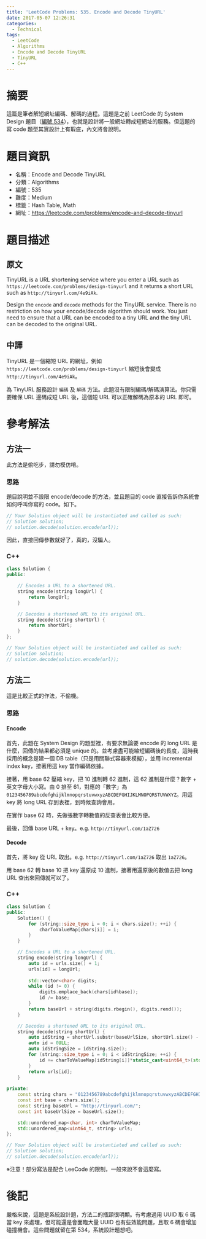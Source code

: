 ```yaml
---
title: 'LeetCode Problems: 535. Encode and Decode TinyURL'
date: 2017-05-07 12:26:31
categories:
  - Technical
tags:
  - LeetCode
  - Algorithms
  - Encode and Decode TinyURL
  - TinyURL
  - C++
---
```


# 摘要

這篇是筆者解短網址編碼、解碼的過程。這題是之前 LeetCode 的 System Design 題目（[編號 534](https://leetcode.com/problems/design-tinyurl)），也就是設計將一般網址轉成短網址的服務。但這題的寫 code 題型其實設計上有瑕疵，內文將會說明。

# 題目資訊

- 名稱：Encode and Decode TinyURL
- 分類：Algorithms
- 編號：535
- 難度：Medium
- 標籤：Hash Table, Math
- 網址：https://leetcode.com/problems/encode-and-decode-tinyurl

<!--more-->

# 題目描述

## 原文

TinyURL is a URL shortening service where you enter a URL such as `https://leetcode.com/problems/design-tinyurl` and it returns a short URL such as `http://tinyurl.com/4e9iAk`.

Design the `encode` and `decode` methods for the TinyURL service. There is no restriction on how your encode/decode algorithm should work. You just need to ensure that a URL can be encoded to a tiny URL and the tiny URL can be decoded to the original URL.

##  中譯

TinyURL 是一個縮短 URL  的網址，例如 `https://leetcode.com/problems/design-tinyurl` 縮短後會變成 `http://tinyurl.com/4e9iAk`。

為 TinyURL 服務設計 `編碼` 及 `解碼` 方法。此題沒有限制編碼/解碼演算法。你只需要確保 URL 邊碼成短 URL 後，這個短 URL 可以正確解碼為原本的 URL 即可。

# 參考解法

## 方法一

此方法是偷吃步，請勿模仿唷。

### 思路

題目說明並不設限 encode/decode 的方法，並且題目的 code 直接告訴你系統會如何呼叫你寫的 code。如下。

```cpp
// Your Solution object will be instantiated and called as such:
// Solution solution;
// solution.decode(solution.encode(url));
```

因此，直接回傳參數就好了，真的，沒騙人。

### C++

```cpp
class Solution {
public:

    // Encodes a URL to a shortened URL.
    string encode(string longUrl) {
        return longUrl;
    }

    // Decodes a shortened URL to its original URL.
    string decode(string shortUrl) {
        return shortUrl;
    }
};

// Your Solution object will be instantiated and called as such:
// Solution solution;
// solution.decode(solution.encode(url));
```

## 方法二

這是比較正式的作法，不偷機。

### 思路

#### Encode

首先，此題在 System Design 的題型裡，有要求無論要 encode 的 long URL 是什麼，回傳的結果都必須是 unique 的。並考慮盡可能縮短編碼後的長度，這時我採用的概念是建一個 DB table（只是用關聯式容器來模擬），並用 incremental index  key，接著用這 key 當作編碼依據。

接著，用 base 62 壓縮 key，把 10 進制轉 62 進制，這 62 進制是什麼？數字 + 英文字母大小寫。由 0 排至 61，對應的「數字」為 `0123456789abcdefghijklmnopqrstuvwxyzABCDEFGHIJKLMNOPQRSTUVWXYZ`。用這 key 將 long URL 存到表裡，到時候查詢會用。

在實作 base 62 時，先做張數字轉數值的反查表會比較方便。

最後，回傳 base URL + key。e.g. `http://tinyurl.com/1aZ726`

#### Decode

首先，將 key 從 URL 取出。e.g. `http://tinyurl.com/1aZ726` 取出 `1aZ726`。

用 base 62 轉 base 10 把 key 還原成 10 進制，接著用還原後的數值去把 long URL 查出來回傳就可以了。

### C++

```cpp
class Solution {
public:    
    Solution() {
        for (string::size_type i = 0; i < chars.size(); ++i) {
            charToValueMap[chars[i]] = i;
        }
    }

    // Encodes a URL to a shortened URL.
    string encode(string longUrl) {
        auto id = urls.size() + 1;
        urls[id] = longUrl;
        
        std::vector<char> digits;
        while (id != 0) {
            digits.emplace_back(chars[id%base]);
            id /= base;
        }
        return baseUrl + string(digits.rbegin(), digits.rend());
    }

    // Decodes a shortened URL to its original URL.
    string decode(string shortUrl) {
        auto idString = shortUrl.substr(baseUrlSize, shortUrl.size() - baseUrlSize);
        auto id = 0ULL;
        auto idStringSize = idString.size();
        for (string::size_type i = 0; i < idStringSize; ++i) {
            id += charToValueMap[idString[i]]*static_cast<uint64_t>(std::pow(base, idStringSize - i - 1));
        }
        return urls[id];
    }
    
private:
    const string chars = "0123456789abcdefghijklmnopqrstuvwxyzABCDEFGHIJKLMNOPQRSTUVWXYZ";
    const int base = chars.size();
    const string baseUrl = "http://tinyurl.com/";
    const int baseUrlSize = baseUrl.size();

    std::unordered_map<char, int> charToValueMap;
    std::unordered_map<uint64_t, string> urls;
};

// Your Solution object will be instantiated and called as such:
// Solution solution;
// solution.decode(solution.encode(url));
```

※注意！部分寫法是配合 LeeCode 的限制，一般來說不會這麼寫。

# 後記

嚴格來說，這題是系統設計題，方法二的瓶頸很明顯。有考慮過用 UUID 取 6 碼當 key 來處理，但可能還是會面臨大量 UUID 也有些效能問題，且取 6 碼會增加碰撞機會。這些問題就留在第 534，系統設計題想吧。